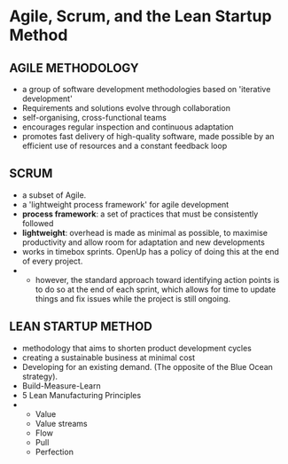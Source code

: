 # Agile, Scrum, and the Lean Startup Method

## AGILE METHODOLOGY

* a group of software development methodologies based on 'iterative development'
* Requirements and solutions evolve through collaboration
* self-organising, cross-functional teams
* encourages regular inspection and continuous adaptation
* promotes fast delivery of high-quality software, made possible by an efficient use of resources and a constant feedback loop



## SCRUM

* a subset of Agile. 
* a 'lightweight process framework' for agile development
* **process framework**: a set of practices that must be consistently followed
* **lightweight**: overhead is made as minimal as possible, to maximise productivity and allow room for adaptation and new developments
* works in timebox sprints. OpenUp has a policy of doing this at the end of every project.
* * however, the standard approach toward identifying action points is to do so at the end of each sprint, which allows for time to update things and fix issues while the project is still ongoing. 



## LEAN STARTUP METHOD

* methodology that aims to shorten product development cycles 
* creating a sustainable business at minimal cost
* Developing for an existing demand. \(The opposite of the Blue Ocean strategy\). 
* Build-Measure-Learn
* 5 Lean Manufacturing Principles
* * Value
  * Value streams
  * Flow
  * Pull 
  * Perfection





